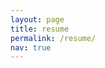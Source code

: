 ```yaml
---
layout: page
title: resume
permalink: /resume/
nav: true
---
```


<object data="../assets/pdf/resume.pdf" width="1000" height="1000" type='application/pdf'></object>
